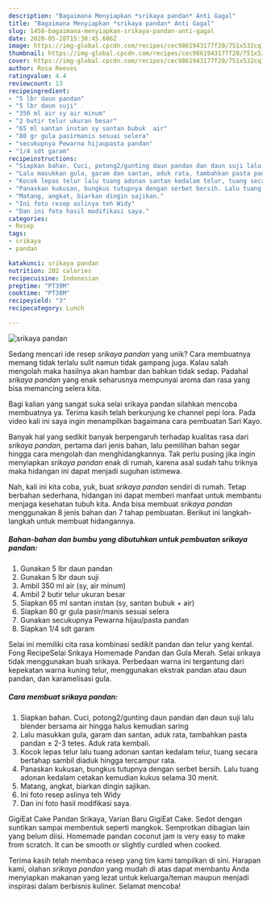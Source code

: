 ```yaml
---
description: "Bagaimana Menyiapkan *srikaya pandan* Anti Gagal"
title: "Bagaimana Menyiapkan *srikaya pandan* Anti Gagal"
slug: 1458-bagaimana-menyiapkan-srikaya-pandan-anti-gagal
date: 2020-05-28T15:38:45.606Z
image: https://img-global.cpcdn.com/recipes/cec9861943177f20/751x532cq70/srikaya-pandan-foto-resep-utama.jpg
thumbnail: https://img-global.cpcdn.com/recipes/cec9861943177f20/751x532cq70/srikaya-pandan-foto-resep-utama.jpg
cover: https://img-global.cpcdn.com/recipes/cec9861943177f20/751x532cq70/srikaya-pandan-foto-resep-utama.jpg
author: Rosa Reeves
ratingvalue: 4.4
reviewcount: 13
recipeingredient:
- "5 lbr daun pandan"
- "5 lbr daun suji"
- "350 ml air sy air minum"
- "2 butir telur ukuran besar"
- "65 ml santan instan sy santan bubuk  air"
- "80 gr gula pasirmanis sesuai selera"
- "secukupnya Pewarna hijaupasta pandan"
- "1/4 sdt garam"
recipeinstructions:
- "Siapkan bahan. Cuci, potong2/gunting daun pandan dan daun suji lalu blender bersama air hingga halus kemudian saring"
- "Lalu masukkan gula, garam dan santan, aduk rata, tambahkan pasta pandan ± 2-3 tetes. Aduk rata kembali."
- "Kocok lepas telur lalu tuang adonan santan kedalam telur, tuang secara bertahap sambil diaduk hingga tercampur rata."
- "Panaskan kukusan, bungkus tutupnya dengan serbet bersih. Lalu tuang adonan kedalam cetakan kemudian kukus selama 30 menit."
- "Matang, angkat, biarkan dingin sajikan."
- "Ini foto resep aslinya teh Widy"
- "Dan ini foto hasil modifikasi saya."
categories:
- Resep
tags:
- srikaya
- pandan

katakunci: srikaya pandan 
nutrition: 202 calories
recipecuisine: Indonesian
preptime: "PT39M"
cooktime: "PT38M"
recipeyield: "3"
recipecategory: Lunch

---
```



![*srikaya pandan*](https://img-global.cpcdn.com/recipes/cec9861943177f20/751x532cq70/srikaya-pandan-foto-resep-utama.jpg)

Sedang mencari ide resep *srikaya pandan* yang unik? Cara membuatnya memang tidak terlalu sulit namun tidak gampang juga. Kalau salah mengolah maka hasilnya akan hambar dan bahkan tidak sedap. Padahal *srikaya pandan* yang enak seharusnya mempunyai aroma dan rasa yang bisa memancing selera kita.

Bagi kalian yang sangat suka selai srikaya pandan silahkan mencoba membuatnya ya. Terima kasih telah berkunjung ke channel pepi lora. Pada video kali ini saya ingin menampilkan bagaimana cara pembuatan Sari Kayo.

Banyak hal yang sedikit banyak berpengaruh terhadap kualitas rasa dari *srikaya pandan*, pertama dari jenis bahan, lalu pemilihan bahan segar hingga cara mengolah dan menghidangkannya. Tak perlu pusing jika ingin menyiapkan *srikaya pandan* enak di rumah, karena asal sudah tahu triknya maka hidangan ini dapat menjadi suguhan istimewa.


Nah, kali ini kita coba, yuk, buat *srikaya pandan* sendiri di rumah. Tetap berbahan sederhana, hidangan ini dapat memberi manfaat untuk membantu menjaga kesehatan tubuh kita. Anda bisa membuat *srikaya pandan* menggunakan 8 jenis bahan dan 7 tahap pembuatan. Berikut ini langkah-langkah untuk membuat hidangannya.

<!--inarticleads1-->

##### Bahan-bahan dan bumbu yang dibutuhkan untuk pembuatan *srikaya pandan*:

1. Gunakan 5 lbr daun pandan
1. Gunakan 5 lbr daun suji
1. Ambil 350 ml air (sy, air minum)
1. Ambil 2 butir telur ukuran besar
1. Siapkan 65 ml santan instan (sy, santan bubuk + air)
1. Siapkan 80 gr gula pasir/manis sesuai selera
1. Gunakan secukupnya Pewarna hijau/pasta pandan
1. Siapkan 1/4 sdt garam


Selai ini memiliki cita rasa kombinasi sedikit pandan dan telur yang kental. Fong RecipeSelai Srikaya Homemade Pandan dan Gula Merah. Selai srikaya tidak menggunakan buah srikaya. Perbedaan warna ini tergantung dari kepekatan warna kuning telur, menggunakan ekstrak pandan atau daun pandan, dan karamelisasi gula. 

<!--inarticleads2-->

##### Cara membuat *srikaya pandan*:

1. Siapkan bahan. Cuci, potong2/gunting daun pandan dan daun suji lalu blender bersama air hingga halus kemudian saring
1. Lalu masukkan gula, garam dan santan, aduk rata, tambahkan pasta pandan ± 2-3 tetes. Aduk rata kembali.
1. Kocok lepas telur lalu tuang adonan santan kedalam telur, tuang secara bertahap sambil diaduk hingga tercampur rata.
1. Panaskan kukusan, bungkus tutupnya dengan serbet bersih. Lalu tuang adonan kedalam cetakan kemudian kukus selama 30 menit.
1. Matang, angkat, biarkan dingin sajikan.
1. Ini foto resep aslinya teh Widy
1. Dan ini foto hasil modifikasi saya.


GigiEat Cake Pandan Srikaya, Varian Baru GigiEat Cake. Sedot dengan suntikan sampai membentuk seperti mangkok. Semprotkan dibagian lain yang belum diisi. Homemade pandan coconut jam is very easy to make from scratch. It can be smooth or slightly curdled when cooked. 

Terima kasih telah membaca resep yang tim kami tampilkan di sini. Harapan kami, olahan *srikaya pandan* yang mudah di atas dapat membantu Anda menyiapkan makanan yang lezat untuk keluarga/teman maupun menjadi inspirasi dalam berbisnis kuliner. Selamat mencoba!
